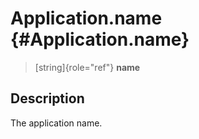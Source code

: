 Application.name {#Application.name}
================

> [string]{role="ref"} **name**

Description
-----------

The application name.
